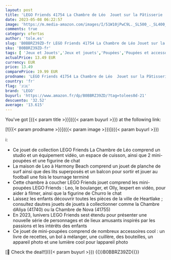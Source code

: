 ```yaml
---
layout: post
title: 'LEGO Friends 41754 La Chambre de Léo  Jouet sur la Pâtisserie  pour Filles et Garçons avec Mini-Poupée 2023 Olly  Accessoires & Animaux de Compagnie  Petit Cadeau'
date: 2023-05-08 06:22:57
image: 'https://m.media-amazon.com/images/I/51W10jPwC9L._SL500_._SL400_.jpg'
comments: true
category: ofertas
author: 'tole.es'
slug: 'B0BBRZ39ZD-fr LEGO Friends 41754 La Chambre de Léo Jouet sur la...'
sku: 'B0BBRZ39ZD-fr'
tags: [ 'Jeux et Jouets','Jeux et jouets','Poupées','Poupées et accessoires','lego','🇫🇷', ]
actualPrice: 13.49 EUR
currency: EUR
price: 13.49
comparePrice: 19.99 EUR
prodname: 'LEGO Friends 41754 La Chambre de Léo  Jouet sur la Pâtisserie  pour Filles et Garçons avec Mini-Poupée 2023 Olly  Accessoires & Animaux de Compagnie  Petit Cadeau'
country: 'fr'
flag: '🇫🇷'
brand: 'LEGO'
buyurl: 'https://www.amazon.fr/dp/B0BBRZ39ZD/?tag=tolees0d-21'
descuento: '32.52'
average: '13.615'
---
```


You've got [{{< param title >}}]({{< param buyurl >}}) at the following link:

[![{{< param prodname >}}]({{< param image >}})]({{< param buyurl >}})

ℹ️:

- Ce jouet de collection LEGO Friends La Chambre de Léo comprend un studio et un équipement vidéo, un espace de cuisson, ainsi que 2 mini-poupées et une figurine de chat
- La maison de Leo à Harmony Beach comprend un jouet de planche de surf ainsi que des lits superposés et un balcon pour sortir et jouer au football une fois le tournage terminé
- Cette chambre à coucher LEGO Friends jouet comprend les mini-poupées LEGO Friends : Leo, le boulanger, et Olly, lexpert en vidéo, pour aider à filmer, ainsi que la figurine de Churro le chat
- Laissez les enfants découvrir toutes les pièces de la ville de Heartlake ; consultez dautres jouets de jouets à collectionner comme la Chambre dAliya (41740) ou la Chambre de Nova (41755)
- En 2023, lunivers LEGO Friends sest étendu pour présenter une nouvelle série de personnages et de lieux amusants inspirés par les passions et les intérêts des enfants
- Ce jouet de mini-poupées comprend de nombreux accessoires cool : un livre de recettes, un bol à mélanger, une cuillère, des bouteilles, un appareil photo et une lumière cool pour lappareil photo

[🛒 Check the deal!!]({{< param buyurl >}})
{{<world>}}B0BBRZ39ZD{{</world>}}
